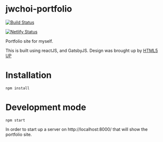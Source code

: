# jwchoi-portfolio

[![Build Status](https://travis-ci.org/SHUcream00/jwchoi-portfolio.svg?branch=master)](https://travis-ci.org/SHUcream00/jwchoi-portfolio)

[![Netlify Status](https://api.netlify.com/api/v1/badges/ef19cee8-69b1-47fc-ae84-44438e1bed47/deploy-status)](https://app.netlify.com/sites/quirky-carson-17bc16/deploys)

Portfolio site for myself.

This is built using reactJS, and GatsbyJS.
Design was brought up by [HTML5 UP](https://html5up.net/)

# Installation

`npm install`


# Development mode

`npm start`

In order to start up a server on http://localhost:8000/ that will show the portfolio site.  
